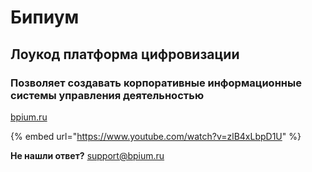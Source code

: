 # Бипиум

## Лоукод платформа цифровизации

### Позволяет создавать корпоративные информационные системы управления деятельностью

[bpium.ru](http://localhost:5000/u/TJGEgLu5OYYmYyyKG4RS5Lctvuy2)



{% embed url="https://www.youtube.com/watch?v=zlB4xLbpD1U" %}

**Не нашли ответ?** [support@bpium.ru](mailto:support@bpium.ru)
